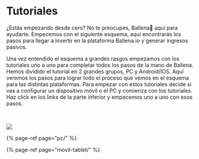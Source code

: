 # Tutoriales

¿Estás empezando desde cero? No te preocupes, Ballena🐋 aquí para ayudarte. Empecemos con el siguiente esquema, aquí encontrarás los pasos para llegar a invertir en la plataforma Ballena.io y generar ingresos pasivos.

Una vez entendido el esquema a grandes rasgos empezamos con los tutoriales uno a uno para completar todos los pasos de la mano de Ballena. Hemos dividido el tutorial en 2 grandes grupos, PC y Android/IOS. Aquí veremos los pasos para lograr todo el proceso que vemos en el esquema para las distintas plataformas. Para empezar con estos tutoriales decide si vas a configurar un dispositivo móvil o el PC y comienza con los tutoriales. Haz click en los links de la parte inferior y empecemos uno a uno con esos pasos.

​

![](https://user-images.githubusercontent.com/79335891/108841044-72d65680-75d7-11eb-9f05-41dc0977f640.png)



{% page-ref page="pc/" %}

{% page-ref page="movil-tablet/" %}



